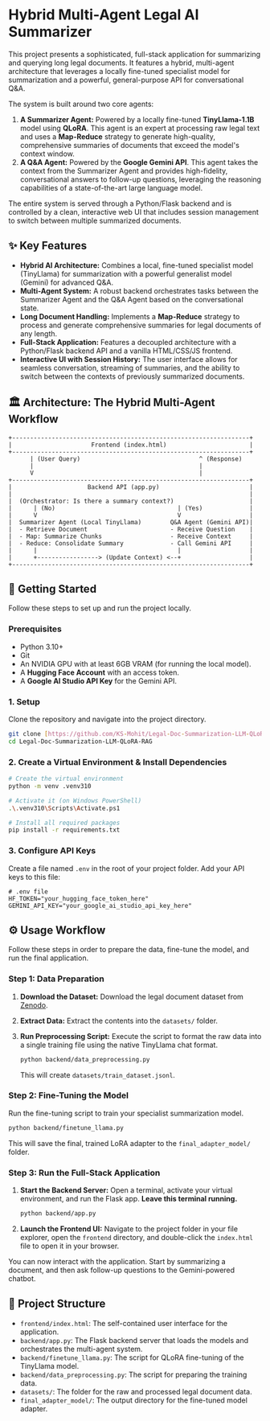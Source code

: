 # Hybrid Multi-Agent Legal AI Summarizer

This project presents a sophisticated, full-stack application for summarizing and querying long legal documents. It features a hybrid, multi-agent architecture that leverages a locally fine-tuned specialist model for summarization and a powerful, general-purpose API for conversational Q&A.

The system is built around two core agents:
1.  **A Summarizer Agent:** Powered by a locally fine-tuned **TinyLlama-1.1B** model using **QLoRA**. This agent is an expert at processing raw legal text and uses a **Map-Reduce** strategy to generate high-quality, comprehensive summaries of documents that exceed the model's context window.
2.  **A Q&A Agent:** Powered by the **Google Gemini API**. This agent takes the context from the Summarizer Agent and provides high-fidelity, conversational answers to follow-up questions, leveraging the reasoning capabilities of a state-of-the-art large language model.

The entire system is served through a Python/Flask backend and is controlled by a clean, interactive web UI that includes session management to switch between multiple summarized documents.

## ✨ Key Features

* **Hybrid AI Architecture:** Combines a local, fine-tuned specialist model (TinyLlama) for summarization with a powerful generalist model (Gemini) for advanced Q&A.
* **Multi-Agent System:** A robust backend orchestrates tasks between the Summarizer Agent and the Q&A Agent based on the conversational state.
* **Long Document Handling:** Implements a **Map-Reduce** strategy to process and generate comprehensive summaries for legal documents of any length.
* **Full-Stack Application:** Features a decoupled architecture with a Python/Flask backend API and a vanilla HTML/CSS/JS frontend.
* **Interactive UI with Session History:** The user interface allows for seamless conversation, streaming of summaries, and the ability to switch between the contexts of previously summarized documents.

## 🏛️ Architecture: The Hybrid Multi-Agent Workflow

```
+------------------------------------------------------------------+
|                      Frontend (index.html)                       |
+------------------------------------------------------------------+
      | (User Query)                                 ^ (Response)
      |                                              |
      V                                              |
+------------------------------------------------------------------+
|                     Backend API (app.py)                         |
|                                                                  |
|  (Orchestrator: Is there a summary context?)                     |
|      | (No)                                  | (Yes)             |
|      V                                       V                   |
|  Summarizer Agent (Local TinyLlama)        Q&A Agent (Gemini API)|
|  - Retrieve Document                       - Receive Question    |
|  - Map: Summarize Chunks                   - Receive Context     |
|  - Reduce: Consolidate Summary             - Call Gemini API     |
|      |                                       |                   |
|      +-----------------> (Update Context) <--+                   |
+------------------------------------------------------------------+
```

## 🚀 Getting Started

Follow these steps to set up and run the project locally.

### Prerequisites

* Python 3.10+
* Git
* An NVIDIA GPU with at least 6GB VRAM (for running the local model).
* A **Hugging Face Account** with an access token.
* A **Google AI Studio API Key** for the Gemini API.

### 1. Setup

Clone the repository and navigate into the project directory.

```bash
git clone [https://github.com/KS-Mohit/Legal-Doc-Summarization-LLM-QLoRA-RAG.git](https://github.com/KS-Mohit/Legal-Doc-Summarization-LLM-QLoRA-RAG.git)
cd Legal-Doc-Summarization-LLM-QLoRA-RAG
```

### 2. Create a Virtual Environment & Install Dependencies

```bash
# Create the virtual environment
python -m venv .venv310

# Activate it (on Windows PowerShell)
.\.venv310\Scripts\Activate.ps1

# Install all required packages
pip install -r requirements.txt
```

### 3. Configure API Keys

Create a file named `.env` in the root of your project folder. Add your API keys to this file:

```env
# .env file
HF_TOKEN="your_hugging_face_token_here"
GEMINI_API_KEY="your_google_ai_studio_api_key_here"
```

## ⚙️ Usage Workflow

Follow these steps in order to prepare the data, fine-tune the model, and run the final application.

### Step 1: Data Preparation

1.  **Download the Dataset:** Download the legal document dataset from [Zenodo](https://zenodo.org/records/10056976).
2.  **Extract Data:** Extract the contents into the `datasets/` folder.
3.  **Run Preprocessing Script:** Execute the script to format the raw data into a single training file using the native TinyLlama chat format.

    ```bash
    python backend/data_preprocessing.py
    ```
    This will create `datasets/train_dataset.jsonl`.

### Step 2: Fine-Tuning the Model

Run the fine-tuning script to train your specialist summarization model.

```bash
python backend/finetune_llama.py
```
This will save the final, trained LoRA adapter to the `final_adapter_model/` folder.

### Step 3: Run the Full-Stack Application

1.  **Start the Backend Server:**
    Open a terminal, activate your virtual environment, and run the Flask app. **Leave this terminal running.**
    ```bash
    python backend/app.py
    ```

2.  **Launch the Frontend UI:**
    Navigate to the project folder in your file explorer, open the `frontend` directory, and double-click the `index.html` file to open it in your browser.

You can now interact with the application. Start by summarizing a document, and then ask follow-up questions to the Gemini-powered chatbot.

## 📂 Project Structure

* `frontend/index.html`: The self-contained user interface for the application.
* `backend/app.py`: The Flask backend server that loads the models and orchestrates the multi-agent system.
* `backend/finetune_llama.py`: The script for QLoRA fine-tuning of the TinyLlama model.
* `backend/data_preprocessing.py`: The script for preparing the training data.
* `datasets/`: The folder for the raw and processed legal document data.
* `final_adapter_model/`: The output directory for the fine-tuned model adapter.
